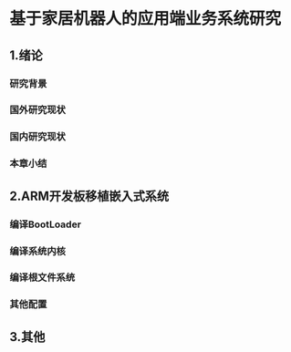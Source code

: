 # 基于家居机器人的应用端业务系统研究

## 1.绪论



### 研究背景



### 国外研究现状



### 国内研究现状



### 本章小结



## 2.ARM开发板移植嵌入式系统

 

### 编译BootLoader



### 编译系统内核



### 编译根文件系统



### 其他配置



## 3.其他


